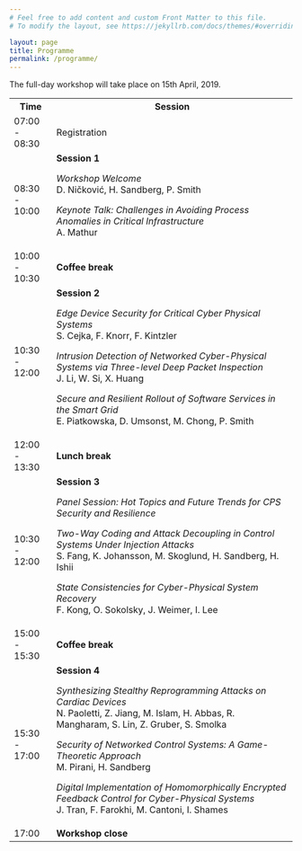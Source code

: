 ```yaml
---
# Feel free to add content and custom Front Matter to this file.
# To modify the layout, see https://jekyllrb.com/docs/themes/#overriding-theme-defaults

layout: page
title: Programme
permalink: /programme/
---
```


The full-day workshop will take place on 15th April, 2019.

<table style="width:100%">
  <col width="15%">
  <col width="85%">
 <tr>
   <th>Time</th>
   <th>Session</th>
 </tr>
 <tr>
   <td>07:00 - 08:30</td>
   <td>Registration</td>
 </tr>
 <tr>
   <td>08:30 - 10:00</td>
   <td>
   <b>Session 1</b>
   <p><em>Workshop Welcome</em><br>
   D. Ničković, H. Sandberg, P. Smith
   </p>
   <p><em>Keynote Talk: Challenges in Avoiding Process Anomalies in Critical Infrastructure</em><br>
   A. Mathur
   </p>
   </td>
 </tr>
 <tr>
   <td>10:00 - 10:30</td>
   <td>
   <b>Coffee break</b>
   </td>
 </tr>
 <tr>
   <td>10:30 - 12:00</td>
   <td>
   <b>Session 2</b>
   <p><em>Edge Device Security for Critical Cyber Physical Systems</em><br>
   S. Cejka, F. Knorr, F. Kintzler
   </p>
   <p><em>Intrusion Detection of Networked Cyber-Physical Systems via Three-level Deep Packet Inspection</em><br>
   J. Li, W. Si, X. Huang
   </p>
   <p><em>Secure and Resilient Rollout of Software Services in the Smart Grid</em><br>
   E. Piatkowska, D. Umsonst, M. Chong, P. Smith
   </p>
   </td>
 </tr>
 <tr>
   <td>12:00 - 13:30</td>
   <td>
   <b>Lunch break</b>
   </td>
 </tr>
 <tr>
   <td>10:30 - 12:00</td>
   <td>
   <b>Session 3</b>
   <p><em>Panel Session: Hot Topics and Future Trends for CPS Security and Resilience</em>
   </p>
   <p><em>Two-Way Coding and Attack Decoupling in Control Systems Under Injection Attacks</em><br>
   S. Fang, K. Johansson, M. Skoglund, H. Sandberg, H. Ishii
   </p>
   <p><em>State Consistencies for Cyber-Physical System Recovery</em><br>
   F. Kong, O. Sokolsky, J. Weimer, I. Lee
   </p>
   </td>
 </tr>
 <tr>
   <td>15:00 - 15:30</td>
   <td>
   <b>Coffee break</b>
   </td>
 </tr>
 <tr>
   <td>15:30 - 17:00</td>
   <td>
   <b>Session 4</b>
   <p><em>Synthesizing Stealthy Reprogramming Attacks on Cardiac Devices</em><br>
   N. Paoletti, Z. Jiang, M. Islam, H. Abbas, R. Mangharam, S. Lin, Z. Gruber, S. Smolka
   </p>
   <p><em>Security of Networked Control Systems: A Game-Theoretic Approach</em><br>
   M. Pirani, H. Sandberg
   </p>
   <p><em>Digital Implementation of Homomorphically Encrypted Feedback Control for Cyber-Physical Systems</em><br>
   J. Tran, F. Farokhi, M. Cantoni, I. Shames
   </p>
   </td>
 </tr>
 <tr>
   <td>17:00</td>
   <td>
   <b>Workshop close</b>
   </td>
 </tr>
</table>
